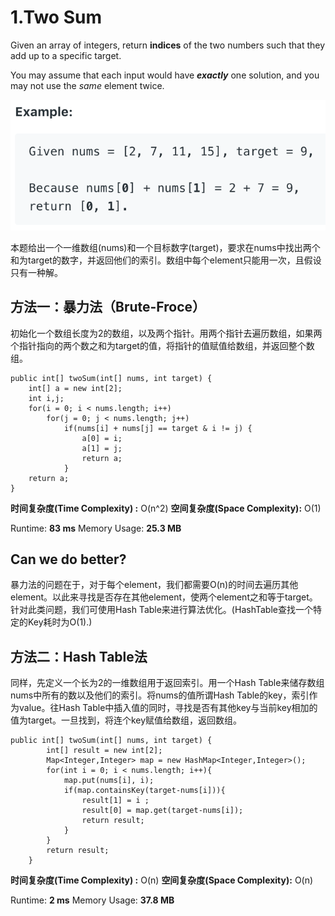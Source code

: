 # 1.Two Sum

Given an array of integers, return **indices** of the two numbers such that they add up to a specific target.

You may assume that each input would have _**exactly**_ one solution, and you may not use the _same_ element twice.

![](.gitbook/assets/ying-mu-kuai-zhao-20190616-xia-wu-5.19.14.png)

本题给出一个一维数组\(nums\)和一个目标数字\(target\)，要求在nums中找出两个和为target的数字，并返回他们的索引。数组中每个element只能用一次，且假设只有一种解。

## 方法一：暴力法（Brute-Froce）

初始化一个数组长度为2的数组，以及两个指针。用两个指针去遍历数组，如果两个指针指向的两个数之和为target的值，将指针的值赋值给数组，并返回整个数组。

```text
public int[] twoSum(int[] nums, int target) {
    int[] a = new int[2];
    int i,j;
    for(i = 0; i < nums.length; i++)
        for(j = 0; j < nums.length; j++)
            if(nums[i] + nums[j] == target & i != j) {
                a[0] = i;
                a[1] = j;
                return a;
            }
    return a;
}
```

**时间复杂度\(Time Complexity\) :** O\(n^2\)          **空间复杂度\(Space Complexity\):** O\(1\)

 Runtime: **83 ms**                                                  Memory Usage: **25.3 MB**

## Can we do better?

暴力法的问题在于，对于每个element，我们都需要O\(n\)的时间去遍历其他element。以此来寻找是否存在其他element，使两个element之和等于target。针对此类问题，我们可使用Hash Table来进行算法优化。\(HashTable查找一个特定的Key耗时为O\(1\).\)

## 方法二：Hash Table法

同样，先定义一个长为2的一维数组用于返回索引。用一个Hash Table来储存数组nums中所有的数以及他们的索引。将nums的值所谓Hash Table的key，索引作为value。往Hash Table中插入值的同时，寻找是否有其他key与当前key相加的值为target。一旦找到，将连个key赋值给数组，返回数组。

```text
public int[] twoSum(int[] nums, int target) {
        int[] result = new int[2];
        Map<Integer,Integer> map = new HashMap<Integer,Integer>();
        for(int i = 0; i < nums.length; i++){
            map.put(nums[i], i);
            if(map.containsKey(target-nums[i])){
                result[1] = i ;
                result[0] = map.get(target-nums[i]);
                return result;
            }
        }
        return result;
    }
```

**时间复杂度\(Time Complexity\) :** O\(n\)          **空间复杂度\(Space Complexity\):** O\(n\)

Runtime: **2 ms**                                                  Memory Usage: **37.8 MB**

